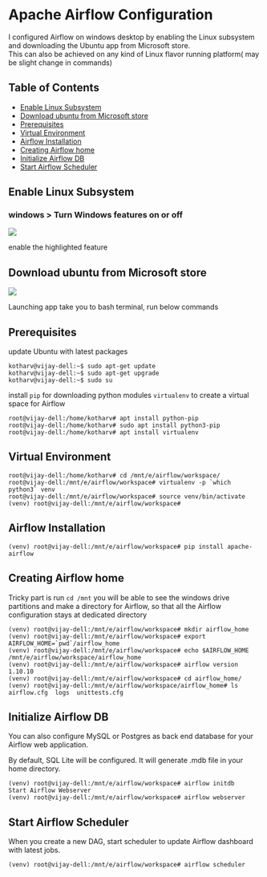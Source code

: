 # Apache Airflow Configuration

I configured Airflow on windows desktop by enabling the Linux subsystem and downloading the Ubuntu app from Microsoft store.  
This can also be achieved on any kind of Linux flavor running platform( may be slight change in commands)
## Table of Contents

  - [Enable Linux Subsystem](#Enable-Linux-Subsystem)
  - [Download ubuntu from Microsoft store](#Download-ubuntu-from-Microsoft-store)
  - [Prerequisites](#Prerequisites)
  - [Virtual Environment](#Virtual-Environment)
  - [Airflow Installation](#Airflow-Installation)
  - [Creating Airflow home](#Creating-Airflow-home)
  - [Initialize Airflow DB](#Initialize-Airflow-DB)
  - [Start Airflow Scheduler](#Start-Airflow-Scheduler)
  
## Enable Linux Subsystem
### windows > Turn Windows features on or off

![](https://github.com/vijaykothareddy/Data-Engineering/blob/master/Contents/win_feature.PNG)

enable the highlighted feature


## Download ubuntu from Microsoft store

![](https://github.com/vijaykothareddy/Data-Engineering/blob/master/Contents/ubuntu.PNG)

Launching app take you to bash terminal, run below commands


## Prerequisites

update Ubuntu with latest packages

```console
kotharv@vijay-dell:~$ sudo apt-get update
kotharv@vijay-dell:~$ sudo apt-get upgrade
kotharv@vijay-dell:~$ sudo su
```
install `pip` for downloading python modules
`virtualenv` to create a virtual space for Airflow 

```console
root@vijay-dell:/home/kotharv# apt install python-pip
root@vijay-dell:/home/kotharv# sudo apt install python3-pip
root@vijay-dell:/home/kotharv# apt install virtualenv
```
## Virtual Environment
```console
root@vijay-dell:/home/kotharv# cd /mnt/e/airflow/workspace/
root@vijay-dell:/mnt/e/airflow/workspace# virtualenv -p `which python3` venv
root@vijay-dell:/mnt/e/airflow/workspace# source venv/bin/activate
(venv) root@vijay-dell:/mnt/e/airflow/workspace# 
```

## Airflow Installation
```console
(venv) root@vijay-dell:/mnt/e/airflow/workspace# pip install apache-airflow
```
## Creating Airflow home

Tricky part is run  ` cd /mnt `  you will be able to see the windows drive partitions and make a directory for Airflow, 
so that all the Airflow configuration stays at dedicated directory

```console
(venv) root@vijay-dell:/mnt/e/airflow/workspace# mkdir airflow_home
(venv) root@vijay-dell:/mnt/e/airflow/workspace# export AIRFLOW_HOME=`pwd`/airflow_home
(venv) root@vijay-dell:/mnt/e/airflow/workspace# echo $AIRFLOW_HOME
/mnt/e/airflow/workspace/airflow_home
(venv) root@vijay-dell:/mnt/e/airflow/workspace# airflow version
1.10.10
(venv) root@vijay-dell:/mnt/e/airflow/workspace# cd airflow_home/
(venv) root@vijay-dell:/mnt/e/airflow/workspace/airflow_home# ls
airflow.cfg  logs  unittests.cfg
```
## Initialize Airflow DB

You can also configure MySQL or Postgres as back end database for your Airflow web application.

By default, SQL Lite will be configured.  It will generate .mdb file in your home directory.
```console
(venv) root@vijay-dell:/mnt/e/airflow/workspace# airflow initdb
Start Airflow Webserver
(venv) root@vijay-dell:/mnt/e/airflow/workspace# airflow webserver
```
## Start Airflow Scheduler

When you create a new DAG, start scheduler to update Airflow dashboard with latest jobs.

```console
(venv) root@vijay-dell:/mnt/e/airflow/workspace# airflow scheduler
```
